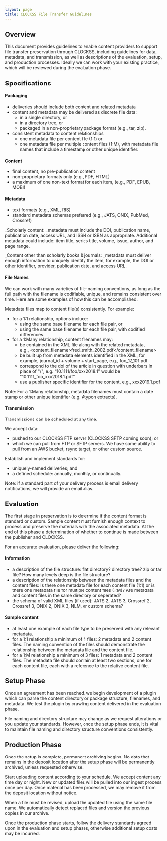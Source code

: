 ```yaml
---
layout: page
title: CLOCKSS File Transfer Guidelines
---
```



## Overview

This document provides guidelines to enable content providers to support file transfer preservation through CLOCKSS, including guidelines for data, metadata, and transmission, as well as descriptions of the evaluation, setup, and production processes. Ideally we can work with your existing practice, which will be reviewed during the evaluation phase.


## Specifications


#### Packaging



*   deliveries should include both content and related metadata
*   content and metadata may be delivered as discrete file data: 
    *   in a single directory, or
    *   in a directory tree, or
    *   packaged in a non-proprietary package format (e.g., tar, zip). 
*   consistent metadata to content relationships
    *   one metadata file per content file (1:1) or 
    *   one metadata file per multiple content files (1:M), with metadata file names that include a timestamp or other unique identifier.


#### Content



*   final content, no pre-publication content
*   non-proprietary formats only (e.g., PDF, HTML)
*   a maximum of one non-text format for each item, (e.g., PDF, EPUB, MOBI)


#### Metadata



*   text formats (e.g., XML, RIS)
*   standard metadata schemas preferred (e.g., JATS, ONIX, PubMed, Crossref)

_Scholarly content: _metadata must include the DOI, publication name, publication date, access URL, and ISSN or ISBN as appropriate. Additional metadata could include: item title, series title, volume, issue, author, and page range. 

_Content other than scholarly books & journals: _metadata must deliver enough information to uniquely identify the item, for example, the DOI or other identifier, provider, publication date, and access URL.


#### File Names

We can work with many varieties of file-naming conventions, as long as the full path with the filename is codifiable, unique, and remains consistent over time. Here are some examples of how this can be accomplished.

Metadata files map to content file(s) consistently. For example:



*   for a 1:1 relationship, options include: 
    *   using the same base filename for each file pair, or
    *   using the same base filename for each file pair, with codified differences.
*   for a 1:Many relationship, content filenames may:
    *   be contained in the XML file along with the related metadata,  \
e.g., <content_filename>fred_smith_2002.pdf</content_filename>
    *   be built up from metadata elements identified in the XML, for example, journal_id + volume + start_page, e.g., foo_17_101.pdf
    *   correspond to the doi of the article in question with underbars in place of "/", e.g. “10.1111/foo/xxx2018.1" would be "10.1111_foo_xxx2018.1.pdf"
    *   use a publisher specific identifier for the content, e.g., xxx2019.1.pdf

Note: For a 1:Many relationship, metadata filenames must contain a date stamp or other unique identifier (e.g. Atypon extracts).


#### Transmission

Transmissions can be scheduled at any time. 

We accept data:



*   pushed to our CLOCKSS FTP server (CLOCKSS SFTP coming soon); or 
*   which we can pull from FTP or SFTP servers. We have some ability to pull from an AWS bucket, rsync target, or other custom source.

Establish and implement standards for: 



*   uniquely-named deliveries; and 
*   a defined schedule: annually, monthly, or continually.

Note: if a standard part of your delivery process is email delivery notifications, we will provide an email alias.


## Evaluation

The first stage in preservation is to determine if the content format is standard or custom. Sample content must furnish enough context to process and preserve the materials with the associated metadata. At the end of this phase a determination of whether to continue is made between the publisher and CLOCKSS.

For an accurate evaluation, please deliver the following:


#### Information



*   a description of the file structure: flat directory? directory tree? zip or tar file? How many levels deep is the file structure?
*   a description of the relationship between the metadata files and the content files: Is there one metadata file for each content file (1:1) or is there one metadata file for multiple content files (1:M)? Are metadata and content files in the same directory or seperated?
*   the schema of valid XML files (if used): JATS 2, JATS 3, Crossref 2, Crossref 3, ONIX 2, ONIX 3, NLM, or custom schema?


#### Sample content



*   at least one example of each file type to be preserved with any relevant metadata.
*   for a 1:1 relationship a minimum of 4 files: 2 metadata and 2 content files. The naming convention of the files should demonstrate the relationship between the metadata file and the content file.
*   for a 1:M relationship a minimum of 3 files: 1 metadata and 2 content files. The metadata file should contain at least two sections, one for each content file, each with a reference to the relative content file. 


## Setup Phase

Once an agreement has been reached, we begin development of a plugin which can parse the content directory or package structure, filenames, and metadata. We test the plugin by crawling content delivered in the evaluation phase. 

File naming and directory structure may change as we request alterations or you update your standards. However, once the setup phase ends, it is vital to maintain file naming and directory structure conventions consistently.


## Production Phase

Once the setup is complete, permanent archiving begins. No data that remains in the deposit location after the setup phase will be permanently archived, unless requested otherwise. 

Start uploading content according to your schedule. We accept content any time day or night. New or updated files will be pulled into our ingest process once per day. Once material has been processed, we may remove it from the deposit location without notice.

When a file must be revised, upload the updated file using the same file name. We automatically detect replaced files and version the previous copies in our archive.

Once the production phase starts, follow the delivery standards agreed upon in the evaluation and setup phases, otherwise additional setup costs may be incurred.


